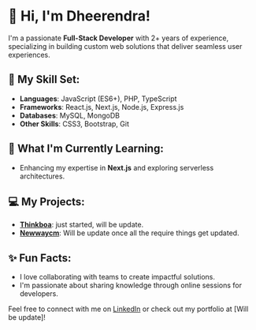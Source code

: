 # 👋 Hi, I'm Dheerendra!  

I'm a passionate **Full-Stack Developer** with 2+ years of experience, specializing in building custom web solutions that deliver seamless user experiences.  

## 🚀 My Skill Set:  
- **Languages**: JavaScript (ES6+), PHP, TypeScript  
- **Frameworks**: React.js, Next.js, Node.js, Express.js 
- **Databases**: MySQL, MongoDB  
- **Other Skills**: CSS3, Bootstrap, Git

## 🌱 What I'm Currently Learning:  
- Enhancing my expertise in **Next.js** and exploring serverless architectures.  

## 💻 My Projects:  
- **[Thinkboa](link-to-repo)**: just started, will be update.
- **[Newwaycm](link-to-repo)**: Will be update once all the require things get updated.  

## ✨ Fun Facts:  
- I love collaborating with teams to create impactful solutions.  
- I'm passionate about sharing knowledge through online sessions for developers.  

Feel free to connect with me on [LinkedIn](https://www.linkedin.com/in/dheerendra-manjhi-5213b7187) or check out my portfolio at [Will be update]!  
